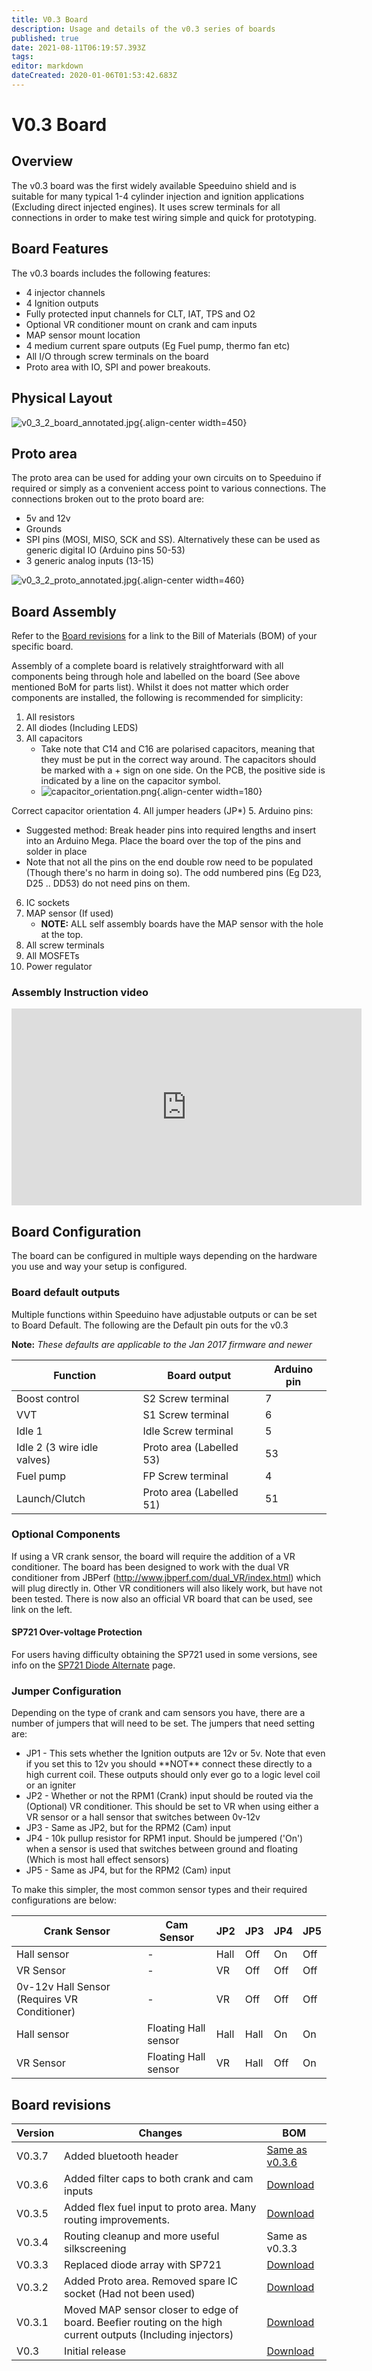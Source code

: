 ```yaml
---
title: V0.3 Board
description: Usage and details of the v0.3 series of boards
published: true
date: 2021-08-11T06:19:57.393Z
tags: 
editor: markdown
dateCreated: 2020-01-06T01:53:42.683Z
---
```


# V0.3 Board
## Overview

The v0.3 board was the first widely available Speeduino shield and is suitable for many typical 1-4 cylinder injection and ignition applications (Excluding direct injected engines). It uses screw terminals for all connections in order to make test wiring simple and quick for prototyping. 

## Board Features

The v0.3 boards includes the following features:

-   4 injector channels
-   4 Ignition outputs
-   Fully protected input channels for CLT, IAT, TPS and O2
-   Optional VR conditioner mount on crank and cam inputs
-   MAP sensor mount location
-   4 medium current spare outputs (Eg Fuel pump, thermo fan etc)
-   All I/O through screw terminals on the board
-   Proto area with IO, SPI and power breakouts.

## Physical Layout

![v0_3_2_board_annotated.jpg](/img/boards/v0_3_2_board_annotated.jpg){.align-center width=450}

## Proto area

The proto area can be used for adding your own circuits on to Speeduino if required or simply as a convenient access point to various connections. The connections broken out to the proto board are:

-   5v and 12v
-   Grounds
-   SPI pins (MOSI, MISO, SCK and SS). Alternatively these can be used as generic digital IO (Arduino pins 50-53)
-   3 generic analog inputs (13-15)

![v0_3_2_proto_annotated.jpg](/img/boards/v0_3_2_proto_annotated.jpg){.align-center width=460}

## Board Assembly

Refer to the [Board revisions](Board_revisions "wikilink") for a link to the Bill of Materials (BOM) of your specific board.

Assembly of a complete board is relatively straightforward with all components being through hole and labelled on the board (See above mentioned BoM for parts list). Whilst it does not matter which order components are installed, the following is recommended for simplicity:

1. All resistors
2. All diodes (Including LEDS)
3. All capacitors
   * Take note that C14 and C16 are polarised capacitors, meaning that they must be put in the correct way around. The capacitors should be marked with a + sign on one side. On the PCB, the positive side is indicated by a line on the capacitor symbol.
   * ![capacitor_orientation.png](/img/hardware/capacitor_orientation.png){.align-center width=180}

  Correct capacitor orientation
4. All jumper headers (JP\*)
5. Arduino pins:
  * Suggested method: Break header pins into required lengths and insert into an Arduino Mega. Place the board over the top of the pins and solder in place
   * Note that not all the pins on the end double row need to be populated (Though there's no harm in doing so). The odd numbered pins (Eg D23, D25 .. DD53) do not need pins on them.
6. IC sockets
7. MAP sensor (If used)
   * **NOTE:** ALL self assembly boards have the MAP sensor with the hole at the top.
8. All screw terminals
9. All MOSFETs
10. Power regulator

### Assembly Instruction video

<center>
<iframe width="560" height="315" src="https://www.youtube.com/embed/IjKlmIi_Dug" frameborder="0" allow="accelerometer; autoplay; encrypted-media; gyroscope; picture-in-picture" allowfullscreen></iframe>
</center>

Board Configuration
-------------------

The board can be configured in multiple ways depending on the hardware you use and way your setup is configured.

### Board default outputs

Multiple functions within Speeduino have adjustable outputs or can be set to Board Default. The following are the Default pin outs for the v0.3

**Note:** *These defaults are applicable to the Jan 2017 firmware and newer*

| Function                    | Board output             | Arduino pin |
|-----------------------------|--------------------------|-------------|
| Boost control               | S2 Screw terminal        | 7           |
| VVT                         | S1 Screw terminal        | 6           |
| Idle 1                      | Idle Screw terminal      | 5           |
| Idle 2 (3 wire idle valves) | Proto area (Labelled 53) | 53          |
| Fuel pump                   | FP Screw terminal        | 4           |
| Launch/Clutch               | Proto area (Labelled 51) | 51          |

### Optional Components

If using a VR crank sensor, the board will require the addition of a VR conditioner. The board has been designed to work with the dual VR conditioner from JBPerf (http://www.jbperf.com/dual_VR/index.html) which will plug directly in. Other VR conditioners will also likely work, but have not been tested. There is now also an official VR board that can be used, see link on the left.

#### SP721 Over-voltage Protection

For users having difficulty obtaining the SP721 used in some versions, see info on the [SP721 Diode Alternate](https://wiki.speeduino.com/en/wiring/SP721_Diode_Alternate) page.

### Jumper Configuration

Depending on the type of crank and cam sensors you have, there are a number of jumpers that will need to be set. The jumpers that need setting are:

- JP1 - This sets whether the Ignition outputs are 12v or 5v. Note that even if you set this to 12v you should \*\*NOT\*\* connect these directly to a high current coil. These outputs should only ever go to a logic level coil or an igniter
- JP2 - Whether or not the RPM1 (Crank) input should be routed via the (Optional) VR conditioner. This should be set to VR when using either a VR sensor or a hall sensor that switches between 0v-12v
- JP3 - Same as JP2, but for the RPM2 (Cam) input
- JP4 - 10k pullup resistor for RPM1 input. Should be jumpered ('On') when a sensor is used that switches between ground and floating (Which is most hall effect sensors)
- JP5 - Same as JP4, but for the RPM2 (Cam) input

To make this simpler, the most common sensor types and their required configurations are below:

| Crank Sensor              | Cam Sensor            | JP2  | JP3  | JP4 | JP5 |
|---------------------------|-----------------------|------|------|-----|-----|
| Hall sensor               | -                     | Hall | Off  | On  | Off |
| VR Sensor                 | -                     | VR   | Off  | Off | Off |
| 0v-12v Hall Sensor (Requires VR Conditioner)  | -                     | VR   | Off  | Off | Off |
| Hall sensor               | Floating Hall sensor  | Hall | Hall | On  | On  |
| VR Sensor                 | Floating Hall sensor  | VR   | Hall | Off | On  |

## Board revisions

| Version | Changes                                                                                                     | BOM                                                                                                              |
|---------|-------------------------------------------------------------------------------------------------------------|------------------------------------------------------------------------------------------------------------------|
| V0.3.7  | Added bluetooth header                                                                                      | [Same as v0.3.6](https://github.com/speeduino/Hardware/blob/main/v0.3/Latest/v0.3.7_bom.xlsx) |
| V0.3.6  | Added filter caps to both crank and cam inputs                                                              | [Download](https://github.com/speeduino/Hardware/blob/main/v0.3/Prior%20versions/v0.3.6/v0.3.6_bom.xlsx)       |
| V0.3.5  | Added flex fuel input to proto area. Many routing improvements.                                             | [Download](https://github.com/speeduino/Hardware/blob/main/v0.3/Prior%20versions/v0.3.5/v0.3.5_bom.xlsx)       |
| V0.3.4  | Routing cleanup and more useful silkscreening                                                               | Same as v0.3.3                                                                                                   |
| V0.3.3  | Replaced diode array with SP721                                                                             | [Download](https://github.com/speeduino/Hardware/blob/main/v0.3/Prior%20versions/v0.3.3/v0.3.3_bom.xlsx)       |
| V0.3.2  | Added Proto area. Removed spare IC socket (Had not been used)                                               | [Download](https://github.com/speeduino/Hardware/blob/main/v0.3/Prior%20versions/v0.3.2/v0.3.2_bom.xlsx)       |
| V0.3.1  | Moved MAP sensor closer to edge of board. Beefier routing on the high current outputs (Including injectors) | [Download](https://github.com/speeduino/Hardware/blob/main/v0.3/Prior%20versions/v0.3.1/v0.3.1_bom.xlsx)       |
| V0.3    | Initial release                                                                                             | [Download](https://github.com/speeduino/Hardware/blob/main/v0.3/Prior%20versions/v0.3.0/v0.3_bom.xlsx)         |

